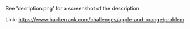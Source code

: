See 'desription.png' for a screenshot of the description 

Link: https://www.hackerrank.com/challenges/apple-and-orange/problem
